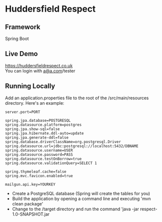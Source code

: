 # Huddersfield Respect

## Framework
Spring Boot

## Live Demo
https://huddersfieldrespect.co.uk  
You can login with a@a.com/tester

## Running Locally
Add an application.properties file to the root of the /src/main/resources directory.  Here's an example:
```
server.port=PORT

spring.jpa.database=POSTGRESQL
spring.datasource.platform=postgres
spring.jpa.show-sql=false
spring.jpa.hibernate.ddl-auto=update
spring.jpa.generate-ddl=false
spring.database.driverClassName=org.postgresql.Driver
spring.datasource.url=jdbc:postgresql://localhost:5432/DBNAME
spring.datasource.username=USER
spring.datasource.password=PASS
spring.datasource.testOnBorrow=true
spring.datasource.validationQuery=SELECT 1

spring.thymeleaf.cache=false
spring.mvc.favicon.enabled=true

mailgun.api.key=YOURKEY
```
* Create a PostgreSQL database (Spring will create the tables for you)  
* Build the application by opening a command line and executing 'mvn clean package'    
* Change to the /target directory and run the command 'java -jar respect-1.0-SNAPSHOT.jar
